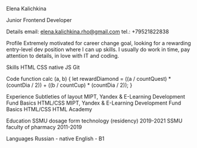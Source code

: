 Elena Kalichkina

Junior Frontend Developer

Details
email: elena.kalichkina.rho@gmail.com
tel.: +79521822838

Profile
Extremely motivated for career change goal, looking for a rewarding entry-level dev position where I can up skills. I usually do work in time, pay attention to details, in love with IT and coding.

Skills
HTML 
CSS 
native JS 
Git

Code
function calc (a, b) {
let rewardDiamond = ((a / countQuest) * (countDia / 2)) + ((b / countCup) * (countDia / 2));
}

Experience
Subtleties of layout MIPT, Yandex & E-Learning Development Fund
Basics HTML/CSS MIPT, Yandex & E-Learning Development Fund
Basics HTML/CSS HTML Academy

Education
SSMU dosage form technology (residency) 2019-2021
SSMU faculty of pharmacy 2011-2019

Languages
Russian - native
English - B1